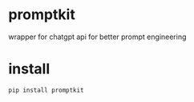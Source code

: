 # promptkit
wrapper for chatgpt api for better prompt engineering

# install

`pip install promptkit`
